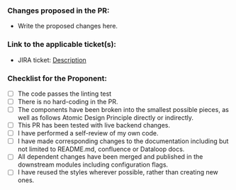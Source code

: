 ### Changes proposed in the PR:

* Write the proposed changes here.

### Link to the applicable ticket(s):

* JIRA ticket: [Description](link)

### Checklist for the Proponent:

- [ ] The code passes the linting test
- [ ] There is no hard-coding in the PR.
- [ ] The components have been broken into the smallest possible pieces, as well as follows Atomic Design Principle directly or indirectly.
- [ ] This PR has been tested with live backend changes.
- [ ] I have performed a self-review of my own code.
- [ ] I have made corresponding changes to the documentation including but not limited to README.md, confluence or Dataloop docs.
- [ ] All dependent changes have been merged and published in the downstream modules including configuration flags.
- [ ] I have reused the styles wherever possible, rather than creating new ones.
